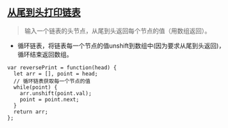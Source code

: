 ## [从尾到头打印链表](https://leetcode.cn/problems/cong-wei-dao-tou-da-yin-lian-biao-lcof/)
> 输入一个链表的头节点，从尾到头返回每个节点的值（用数组返回）。

- 循环链表，将链表每一个节点的值unshift到数组中(因为要求从尾到头返回)，循环结束返回数组。
```
var reversePrint = function(head) {
  let arr = [], point = head;
  // 循环链表获取每一个节点的值
  while(point) {
    arr.unshift(point.val);
    point = point.next;
  }
  return arr;
};
```
